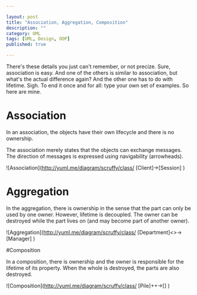 ```yaml
---

layout: post
title: "Association, Aggregation, Composition"
description: ""
category: UML
tags: [UML, Design, OOP]
published: true

---
```


There's these details you just can't remember, or not precize. Sure, association is easy. And one of the others is similar to association, but what's the actual difference again? And the other one has to do with lifetime. Sigh. To end it once and for all: type your own set of examples. So here are mine.

# Association

In an association, the objects have their own lifecycle and there is no ownership.

The association merely states that the objects can exchange messages. The direction of messages is expressed using navigability (arrowheads).

![Association](http://yuml.me/diagram/scruffy/class/
    [Client]->[Session]
)

# Aggregation

In the aggregation, there is ownership in the sense that the part can only be used by one owner. However, lifetime is decoupled. The owner can be destroyed while the part lives on (and may become part of another owner). 

![Aggregation](http://yuml.me/diagram/scruffy/class/
    [Department]<>->[Manager]
)

#Composition

In a composition, there is ownership and the owner is responsible for the lifetime of its property. When the whole is destroyed, the parts are also destroyed.

![Composition](http://yuml.me/diagram/scruffy/class/
    [Pile]++->[]
)